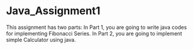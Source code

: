 # Java_Assignment1
This assignment has two parts: In Part 1, you are going to write java codes for implementing Fibonacci Series. In Part 2, you are going to implement simple Calculator using java.
